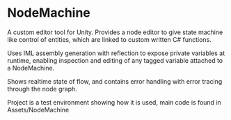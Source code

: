# NodeMachine

A custom editor tool for Unity. Provides a node editor to give state machine like control of entities,
which are linked to custom written C# functions.

Uses IML assembly generation with reflection to expose private variables at runtime, enabling inspection and editing
of any tagged variable attached to a NodeMachine.

Shows realtime state of flow, and contains error handling with error tracing through the node graph.

Project is a test environment showing how it is used, main code is found in Assets/NodeMachine
